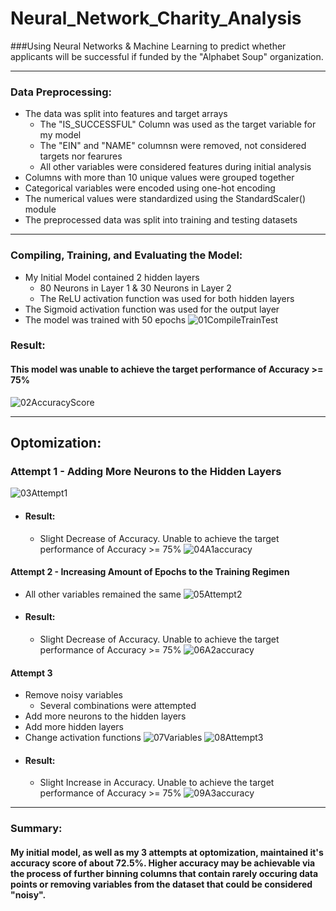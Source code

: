 # Neural_Network_Charity_Analysis
###Using Neural Networks & Machine Learning to predict whether applicants will be successful if funded by the "Alphabet Soup" organization. 

***
### Data Preprocessing:
- The data was split into features and target arrays
  - The "IS_SUCCESSFUL" Column was used as the target variable for my model
  - The "EIN" and "NAME" columnsn were removed, not considered targets nor fearures
  - All other variables were considered features during initial analysis
- Columns with more than 10 unique values were grouped together
- Categorical variables were encoded using one-hot encoding
- The numerical values were standardized using the StandardScaler() module 
- The preprocessed data was split into training and testing datasets

***
### Compiling, Training, and Evaluating the Model:
- My Initial Model contained 2 hidden layers
  - 80 Neurons in Layer 1 & 30 Neurons in Layer 2
  - The ReLU activation function was used for both hidden layers
 - The Sigmoid activation function was used for the output layer
 - The model was trained with 50 epochs
![01CompileTrainTest](https://user-images.githubusercontent.com/105818879/194007471-86e3bfc1-ffe5-4b81-a1c2-2281b9ec9894.png)

### Result:
#### This model was unable to achieve the target performance of Accuracy >= 75%
![02AccuracyScore](https://user-images.githubusercontent.com/105818879/194008090-d5bd8106-27ee-4bd2-b89a-af5efa612cb9.png)

***
## Optomization: 
### Attempt 1 - Adding More Neurons to the Hidden Layers 
![03Attempt1](https://user-images.githubusercontent.com/105818879/194189702-9f126e7e-6196-4932-8cf7-7bc238705cd6.png)
- #### Result:
  - Slight Decrease of Accuracy. Unable to achieve the target performance of Accuracy >= 75%
![04A1accuracy](https://user-images.githubusercontent.com/105818879/194010044-eda106c9-2774-441c-af13-b4d45318ca6f.png)

#### Attempt 2 - Increasing Amount of Epochs to the Training Regimen
- All other variables remained the same
![05Attempt2](https://user-images.githubusercontent.com/105818879/194011190-3755a516-1938-4a0f-8122-c817ed30f4c6.png)
- #### Result:
  - Slight Decrease of Accuracy. Unable to achieve the target performance of Accuracy >= 75%
![06A2accuracy](https://user-images.githubusercontent.com/105818879/194011246-e48b79e7-9b3b-42df-8990-d74867aa5042.png)

#### Attempt 3 
- Remove noisy variables
  - Several combinations were attempted
- Add more neurons to the hidden layers
- Add more hidden layers
- Change activation functions
![07Variables](https://user-images.githubusercontent.com/105818879/194012487-949f9c13-3d78-4ffc-9641-cfbbd290eb0c.png)
![08Attempt3](https://user-images.githubusercontent.com/105818879/194012539-d6851781-4e89-4e35-bee2-521d68c49ca6.png)
- #### Result:
  - Slight Increase in Accuracy. Unable to achieve the target performance of Accuracy >= 75%
![09A3accuracy](https://user-images.githubusercontent.com/105818879/194012577-e9717952-f6b4-4d8e-a244-645360edb9a9.png)

***
### Summary:
#### My initial model, as well as my 3 attempts at optomization, maintained it's accuracy score of about 72.5%. Higher accuracy may be achievable via the process of further binning columns that contain rarely occuring data points or removing variables from the dataset that could be considered "noisy".
